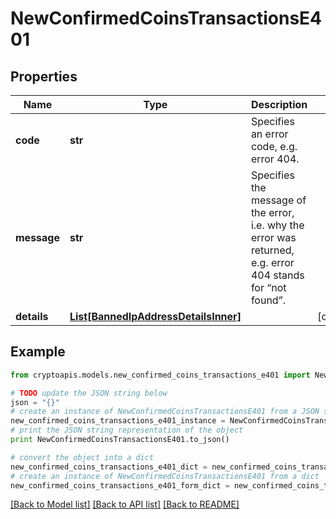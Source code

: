 # NewConfirmedCoinsTransactionsE401


## Properties
Name | Type | Description | Notes
------------ | ------------- | ------------- | -------------
**code** | **str** | Specifies an error code, e.g. error 404. | 
**message** | **str** | Specifies the message of the error, i.e. why the error was returned, e.g. error 404 stands for “not found”. | 
**details** | [**List[BannedIpAddressDetailsInner]**](BannedIpAddressDetailsInner.md) |  | [optional] 

## Example

```python
from cryptoapis.models.new_confirmed_coins_transactions_e401 import NewConfirmedCoinsTransactionsE401

# TODO update the JSON string below
json = "{}"
# create an instance of NewConfirmedCoinsTransactionsE401 from a JSON string
new_confirmed_coins_transactions_e401_instance = NewConfirmedCoinsTransactionsE401.from_json(json)
# print the JSON string representation of the object
print NewConfirmedCoinsTransactionsE401.to_json()

# convert the object into a dict
new_confirmed_coins_transactions_e401_dict = new_confirmed_coins_transactions_e401_instance.to_dict()
# create an instance of NewConfirmedCoinsTransactionsE401 from a dict
new_confirmed_coins_transactions_e401_form_dict = new_confirmed_coins_transactions_e401.from_dict(new_confirmed_coins_transactions_e401_dict)
```
[[Back to Model list]](../README.md#documentation-for-models) [[Back to API list]](../README.md#documentation-for-api-endpoints) [[Back to README]](../README.md)


